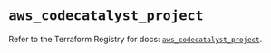 # `aws_codecatalyst_project`

Refer to the Terraform Registry for docs: [`aws_codecatalyst_project`](https://registry.terraform.io/providers/hashicorp/aws/5.95.0/docs/resources/codecatalyst_project).
